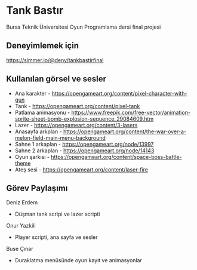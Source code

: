 # Tank Bastır

Bursa Teknik Üniversitesi Oyun Programlama dersi final projesi

## Deneyimlemek için
https://simmer.io/@deny/tankbastirfinal

## Kullanılan görsel ve sesler

- Ana karakter - https://opengameart.org/content/pixel-character-with-gun
- Tank - https://opengameart.org/content/pixel-tank
- Patlama animasyonu - https://www.freepik.com/free-vector/animation-sprite-sheet-bomb-explosion-sequence_29084609.htm
- Lazer - https://opengameart.org/content/3-lasers
- Anasayfa arkplan - https://opengameart.org/content/the-war-over-a-melon-field-main-menu-background
- Sahne 1 arkaplan - https://opengameart.org/node/13997
- Sahne 2 arkaplan - https://opengameart.org/node/14143
- Oyun şarkısı - https://opengameart.org/content/space-boss-battle-theme
- Ateş sesi - https://opengameart.org/content/laser-fire

## Görev Paylaşımı

Deniz Erdem
- Düşman tank scripi ve lazer scripti

Onur Yazkili
- Player scripti, ana sayfa ve sesler

Buse Çınar
- Duraklatma menüsünde oyun kayıt ve animasyonlar
